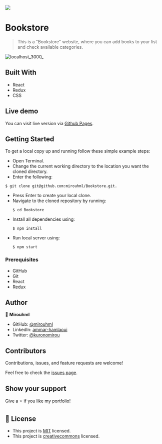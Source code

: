 ![](https://img.shields.io/badge/Microverse-blueviolet)

# Bookstore

>This is a "Bookstore" website, where you can add books to your list and check available categories.

![localhost_3000_](https://user-images.githubusercontent.com/20567503/161007676-c4acaed1-d848-4ae6-9321-b0e8369f3a88.png)


## Built With

- React
- Redux
- CSS

## Live demo

You can visit live version via [Github Pages](https://mirouhml.github.io/Bookstore/).

## Getting Started

To get a local copy up and running follow these simple example steps:
- Open Terminal.
- Change the current working directory to the location you want the cloned directory.
- Enter the following:
```
$ git clone git@github.com:mirouhml/Bookstore.git.
```
- Press Enter to create your local clone.
- Navigate to the cloned repository by running:
    ```
    $ cd Bookstore
    ```
- Install all dependencies using:
    ``` 
    $ npm install
    ```
- Run local server using:
    ``` 
    $ npm start
    ```

### Prerequisites
- GitHub
- Git
- React
- Redux


## Author

👤 **Mirouhml**

- GitHub: [@mirouhml](https://github.com/mirouhml)
- LinkedIn: [ammar-hamlaoui](https://www.linkedin.com/in/ammar-hamlaoui-514909189/)
- Twitter: [@kuronomirou](https://twitter.com/kuronomirou)

## Contributors

Contributions, issues, and feature requests are welcome!

Feel free to check the [issues page](https://github.com/mirouhml/bookstore/issues).

## Show your support

Give a ⭐️ if you like my portfolio!

## 📝 License

- This project is [MIT](./LICENSE) licensed.
- This project is [creativecommons](https://creativecommons.org/licenses/by-nc/4.0/) licensed.
